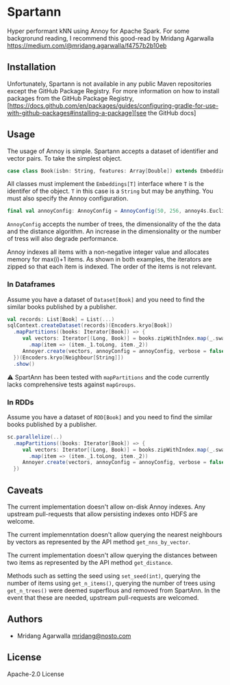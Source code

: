 # Spartann

Hyper performant kNN using Annoy for Apache Spark. For some backgrorund reading, I recommend this good-read by Mridang Agarwalla https://medium.com/@mridang.agarwalla/f4757b2b10eb

## Installation

Unfortunately, Spartann is not available in any public Maven repositories except the GitHub Package Registry. For more information on how to install packages
from the GitHub Package
Registry, [https://docs.github.com/en/packages/guides/configuring-gradle-for-use-with-github-packages#installing-a-package][see the GitHub docs]

## Usage

The usage of Annoy is simple. Spartann accepts a dataset of identifier and vector pairs. To take the simplest object.

```scala
case class Book(isbn: String, features: Array[Double]) extends Embeddings[String]
```

All classes must implement the `Embeddings[T]` interface where `T` is the identifer of the object. `T` in this case is a `String` but may be anything. You must also specify the Annoy configuration. 

```scala
final val annoyConfig: AnnoyConfig = AnnoyConfig(50, 256, annoy4s.Euclidean)
```

`AnnoyConfig` accepts the number of trees, the dimensionality of the the data and the distance algorithm. An increase in the dimensionality or the number of tress will also degrade performance.

Annoy indexes all items with a non-negative integer value and allocates memory for max(i)+1 items. As shown in both examples, the iterators are zipped so that each item is indexed. The order of the items is not relevant.

### In Dataframes

Assume you have a dataset of `Dataset[Book]` and you need to find the similar books published by a publisher. 

```scala
val records: List[Book] = List(...)
sqlContext.createDataset(records)(Encoders.kryo[Book])
  .mapPartitions((books: Iterator[Book]) => {
     val vectors: Iterator[(Long, Book)] = books.zipWithIndex.map(_.swap)
       .map(item => (item._1.toLong, item._2))
     Annoyer.create(vectors, annoyConfig = annoyConfig, verbose = false, maxResults = 50)
  })(Encoders.kryo[Neighbour[String]])
  .show()
```

⚠ SpartAnn has been tested with `mapPartitions` and the code currently lacks comprehensive tests against `mapGroups`.

### In RDDs

Assume you have a dataset of `RDD[Book]` and you need to find the similar books published by a publisher. 

```scala
sc.parallelize(..)
  .mapPartitions((books: Iterator[Book]) => {
     val vectors: Iterator[(Long, Book)] = books.zipWithIndex.map(_.swap)
       .map(item => (item._1.toLong, item._2))
     Annoyer.create(vectors, annoyConfig = annoyConfig, verbose = false, maxResults = 50)
  })
```

## Caveats

The current implementation doesn't allow on-disk Annoy indexes. Any upstream pull-requests that allow persisting indexes onto HDFS are welcome.

The current implemenntation doesn't allow querying the nearest neighbours by vectors as represented by the API method `get_nns_by_vector`.

The current implementation doesn't allow querying the distances between two items as represented by the API method `get_distance`.

Methods such as setting the seed using `set_seed(int)`, querying the number of items using `get_n_items()`, querying the number of trees using `get_n_trees()` were deemed superflous and removed from SpartAnn. In the event that these are needed, upstream pull-requests are welcomed.

## Authors

* Mridang Agarwalla <mridang@nosto.com>

## License

Apache-2.0 License

[see the GitHub docs]: https://docs.github.com/en/packages/guides/configuring-gradle-for-use-with-github-packages#installing-a-package
